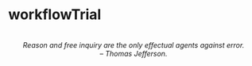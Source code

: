 # workflowTrial
<!-- QUOTE:START -->
<p align="center"><br><i>Reason and free inquiry are the only effectual agents against error.</i><br><i>– Thomas Jefferson.</i><br></p>
<!-- QUOTE:END -->

